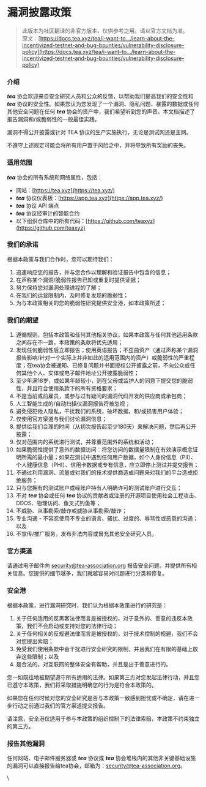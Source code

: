 # 漏洞披露政策

> 此版本为社区翻译的非官方版本，仅供参考之用。请以官方文档为准。\
> 原文：[https://docs.tea.xyz/tea/i-want-to.../learn-about-the-incentivized-testnet-and-bug-bounties/vulnerability-disclosure-policy](https://docs.tea.xyz/tea/i-want-to.../learn-about-the-incentivized-testnet-and-bug-bounties/vulnerability-disclosure-policy)

### 介绍

_**tea**_ 协会欢迎来自安全研究人员和公众的反馈，以帮助我们提高我们的安全性和 _**tea**_ 协议的安全性。如果您认为您发现了一个漏洞、隐私问题、暴露的数据或任何其他安全问题在任何 _**tea**_ 协会的资产中，我们希望听到您的声音。本文档描述了报告漏洞和/或脆弱性的一般最佳实践。

漏洞不得公开披露或针对 TEA 协议的生产实施执行，无论是测试网还是主网。

不遵守上述规定可能会将所有用户置于风险之中，并将导致所有奖励的丧失。

### 适用范围

&#x20;_**tea**_ 协会的所有系统和网络属性，包括：

* 网站：[https://tea.xyz](https://tea.xyz/)
* _**tea**_ 协议仪表板：[https://app.tea.xyz](https://app.tea.xyz/)
* _**tea**_ 协议 API 端点
* _**tea**_ 协议经审计的智能合约
* 以下组织仓库中的所有代码：[https://github.com/teaxyz](https://github.com/teaxyz)

### 我们的承诺&#x20;

根据本政策与我们合作时，您可以期待我们：

1. 迅速响应您的报告，并与您合作以理解和验证报告中包含的信息；
2. 在声称某个漏洞/脆弱性报告已知或重复时提供证据；
3. 努力保持您对漏洞处理进程的了解；
4. 在我们的运营限制内，及时修复发现的脆弱性；
5. 为与本政策相关的您的脆弱性研究提供安全港，如本政策所述；

### 我们的期望

1. 遵循规则，包括本政策和任何其他相关协议。如果本政策与任何其他适用条款之间存在不一致，本政策的条款将优先适用；
2. 发现任何脆弱性后立即报告；使用英语报告；不歪曲资产（通过声称某个漏洞报告影响/针对一个实际上并非如此的适用范围内的资产）或脆弱性的严重程度；在tea协会被通知、已修复问题并书面授权公开披露之前，不向公众或任何其他个人、实体或电子邮件地址公开披露脆弱性；
3. 至少年满18岁，或如果年龄较小，则在父母或监护人的同意下提交您的脆弱性，并且符合使用条款下的所有资格要求；
4. 不是当前或前雇员，或参与过有疑问的漏洞代码开发的供应商或承包商；
5. 人工智能生成的/自动扫描仪漏洞报告将被忽视；
6. 避免侵犯他人隐私，干扰我们的系统，破坏数据，和/或损害用户体验；
7. 仅使用官方渠道与我们讨论漏洞信息；
8. 提供给我们合理的时间（从初次报告起至少180天）来解决问题，然后再公开披露；
9. 仅对范围内的系统进行测试，并尊重范围外的系统和活动；
10. 如果脆弱性提供了意外的数据访问：将您访问的数据量限制在有效演示概念证明所需的最小量；如果在测试中遇到任何用户数据，如个人身份信息（PII）、个人健康信息（PHI）、信用卡数据或专有信息，应立即停止测试并提交报告；
11. 不通过利用漏洞、流量或对我们的技术提供商造成问题来对我们的平台造成拒绝服务；
12. 只与您拥有的测试账户或经账户持有人明确许可的测试账户进行交互；
13. 不对 _**tea**_ 协会或任何 _**tea**_ 协议的贡献者或注册的开源项目使用社会工程攻击、DDOS、物理访问、鱼叉式钓鱼等；
14. 不威胁、从事勒索/敲诈或威胁从事勒索/敲诈；
15. 专业沟通 - 不容忍使用不专业的语言、骚扰、过度的、辱骂性或恶意的沟通；以及
16. 不宣传/推广服务，发布非法内容或冒充其他安全研究人员。

### 官方渠道

请通过电子邮件向 security@tea-association.org 报告安全问题，并提供所有相关信息。您提供的细节越多，我们就越容易对问题进行分类和修复。

### 安全港

根据本政策，进行漏洞研究时，我们认为根据本政策进行的研究是：

1. 关于任何适用的反黑客法律而言是被授权的，对于意外的、善意的违反本政策，我们不会启动或支持对您的法律行动；
2. 关于任何相关的反规避法律而言是被授权的，对于技术控制的规避，我们不会对您提出索赔；
3. 免受我们使用条款中会干扰进行安全研究的限制，并且我们在有限的基础上放弃这些限制；以及
4. 是合法的，对互联网的整体安全有帮助，并且是出于善意进行的。

您一如既往地被期望遵守所有适用的法律。如果第三方对您发起法律行动，并且您已遵守本政策，我们将采取措施明确您的行为是符合本政策的。&#x20;

如果您在任何时候对您的安全研究是否与本政策一致感到担忧或不确定，请在进一步行动之前通过我们的官方渠道提交报告。&#x20;

请注意，安全港仅适用于参与本政策的组织控制下的法律索赔，本政策不约束独立的第三方。

### 报告其他漏洞&#x20;

任何网站、电子邮件服务器或 _**tea**_ 协议或 _**tea**_ 协会堆栈内的其他非关键基础设施的漏洞可以直接报告给tea协会，邮箱为：security@tea-association.org。

\


